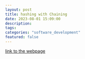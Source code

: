 ```yaml
---
layout: post
title: hashing with Chaining
date: 2023-08-01 15:09:00
description: 
tags: 
categories: "software_development"
featured: false
---
```

[link to the webpage](https://sleepy-care-725.notion.site/Hashing-with-Chaining-5301ff772ec14a5db9d508565582d5aa?pvs=4)